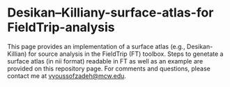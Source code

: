 # Desikan–Killiany-surface-atlas-for FieldTrip-analysis
This page provides an implementation of a surface atlas (e.g., Desikan-Killian) for source analysis in the FieldTrip (FT) toolbox. Steps to genetate a surface atlas (in nii format) readable in FT as well as an example are provided on this repository page. For comments and questions, please contact me at vyoussofzadeh@mcw.edu.
